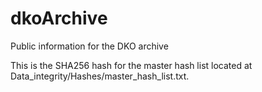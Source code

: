 # dkoArchive
Public information for the DKO archive

This is the SHA256 hash for the master hash list located at Data_integrity/Hashes/master_hash_list.txt.
